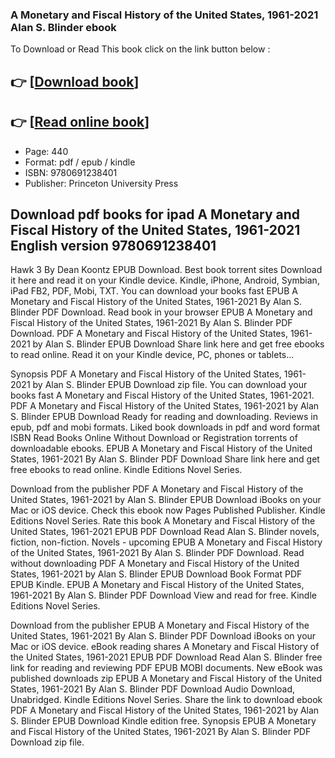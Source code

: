### A Monetary and Fiscal History of the United States, 1961-2021 Alan S. Blinder ebook

To Download or Read This book click on the link button below :

## 👉  [**[Download book](http://filesbooks.info/download.php?group=book&from=github.com&id=706909&lnk=1081 "Download book")**]

## 👉  [**[Read online book](http://filesbooks.info/download.php?group=book&from=github.com&id=706909&lnk=1081 "Read online book")**]


* Page: 440
* Format: pdf / epub / kindle
* ISBN: 9780691238401
* Publisher: Princeton University Press



## Download pdf books for ipad A Monetary and Fiscal History of the United States, 1961-2021 English version 9780691238401


Hawk 3 By Dean Koontz EPUB Download. Best book torrent sites Download it here and read it on your Kindle device. Kindle, iPhone, Android, Symbian, iPad FB2, PDF, Mobi, TXT. You can download your books fast EPUB A Monetary and Fiscal History of the United States, 1961-2021 By Alan S. Blinder PDF Download. Read book in your browser EPUB A Monetary and Fiscal History of the United States, 1961-2021 By Alan S. Blinder PDF Download. PDF A Monetary and Fiscal History of the United States, 1961-2021 by Alan S. Blinder EPUB Download Share link here and get free ebooks to read online. Read it on your Kindle device, PC, phones or tablets...

Synopsis PDF A Monetary and Fiscal History of the United States, 1961-2021 by Alan S. Blinder EPUB Download zip file. You can download your books fast A Monetary and Fiscal History of the United States, 1961-2021. PDF A Monetary and Fiscal History of the United States, 1961-2021 by Alan S. Blinder EPUB Download Ready for reading and downloading. Reviews in epub, pdf and mobi formats. Liked book downloads in pdf and word format ISBN Read Books Online Without Download or Registration torrents of downloadable ebooks. EPUB A Monetary and Fiscal History of the United States, 1961-2021 By Alan S. Blinder PDF Download Share link here and get free ebooks to read online. Kindle Editions Novel Series.

Download from the publisher PDF A Monetary and Fiscal History of the United States, 1961-2021 by Alan S. Blinder EPUB Download iBooks on your Mac or iOS device. Check this ebook now Pages Published Publisher. Kindle Editions Novel Series. Rate this book A Monetary and Fiscal History of the United States, 1961-2021 EPUB PDF Download Read Alan S. Blinder novels, fiction, non-fiction. Novels - upcoming EPUB A Monetary and Fiscal History of the United States, 1961-2021 By Alan S. Blinder PDF Download. Read without downloading PDF A Monetary and Fiscal History of the United States, 1961-2021 by Alan S. Blinder EPUB Download Book Format PDF EPUB Kindle. EPUB A Monetary and Fiscal History of the United States, 1961-2021 By Alan S. Blinder PDF Download View and read for free. Kindle Editions Novel Series.

Download from the publisher EPUB A Monetary and Fiscal History of the United States, 1961-2021 By Alan S. Blinder PDF Download iBooks on your Mac or iOS device. eBook reading shares A Monetary and Fiscal History of the United States, 1961-2021 EPUB PDF Download Read Alan S. Blinder free link for reading and reviewing PDF EPUB MOBI documents. New eBook was published downloads zip EPUB A Monetary and Fiscal History of the United States, 1961-2021 By Alan S. Blinder PDF Download Audio Download, Unabridged. Kindle Editions Novel Series. Share the link to download ebook PDF A Monetary and Fiscal History of the United States, 1961-2021 by Alan S. Blinder EPUB Download Kindle edition free. Synopsis EPUB A Monetary and Fiscal History of the United States, 1961-2021 By Alan S. Blinder PDF Download zip file.





